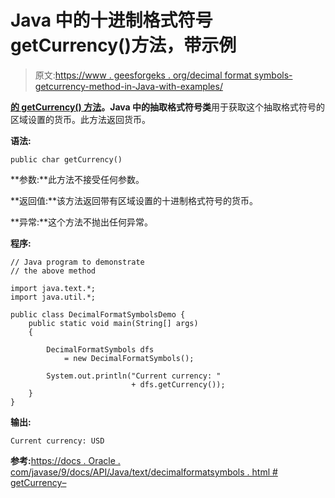 # Java 中的十进制格式符号 getCurrency()方法，带示例

> 原文:[https://www . geesforgeks . org/decimal format symbols-getcurrency-method-in-Java-with-examples/](https://www.geeksforgeeks.org/decimalformatsymbols-getcurrency-method-in-java-with-examples/)

**[的 **getCurrency()** 方法](https://www.geeksforgeeks.org/tag/java-text-package/)。Java 中的抽取格式符号类**用于获取这个抽取格式符号的区域设置的货币。此方法返回货币。

**语法:**

```
public char getCurrency()

```

**参数:**此方法不接受任何参数。

**返回值:**该方法返回带有区域设置的十进制格式符号的货币。

**异常:**这个方法不抛出任何异常。

**程序:**

```
// Java program to demonstrate
// the above method

import java.text.*;
import java.util.*;

public class DecimalFormatSymbolsDemo {
    public static void main(String[] args)
    {

        DecimalFormatSymbols dfs
            = new DecimalFormatSymbols();

        System.out.println("Current currency: "
                           + dfs.getCurrency());
    }
}
```

**输出:**

```
Current currency: USD

```

**参考:**[https://docs . Oracle . com/javase/9/docs/API/Java/text/decimalformatsymbols . html # getCurrency–](https://docs.oracle.com/javase/9/docs/api/java/text/DecimalFormatSymbols.html#getCurrency--)